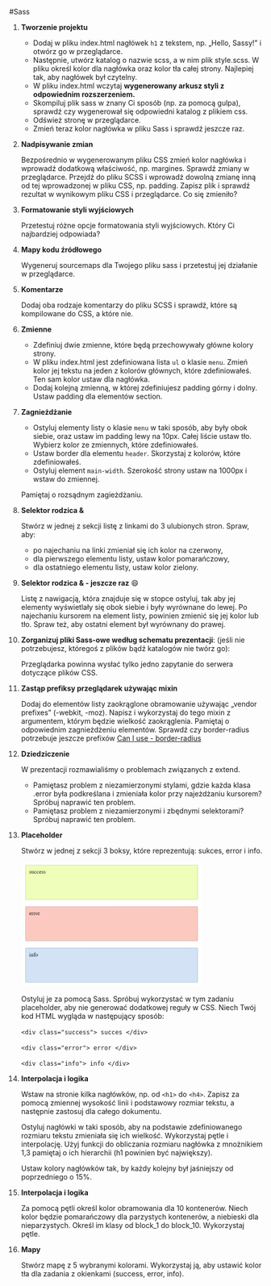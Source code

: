#Sass

1. **Tworzenie projektu**

	* Dodaj w pliku index.html nagłówek ```h1``` z tekstem, np.  „Hello, Sassy!” i otwórz go w przeglądarce.
	* Następnie, utwórz katalog o nazwie scss, a w nim plik style.scss.  W pliku określ kolor dla nagłówka oraz kolor tła całej strony. Najlepiej tak, aby nagłówek był czytelny.
	* W pliku index.html wczytaj **wygenerowany arkusz styli z odpowiednim rozszerzeniem.**
	* Skompiluj plik sass w znany Ci sposób (np. za pomocą gulpa), sprawdź czy wygenerował się odpowiedni katalog z plikiem css.
	* Odśwież stronę w przeglądarce.
	* Zmień teraz kolor nagłówka w pliku Sass i sprawdź jeszcze raz.

2. **Nadpisywanie zmian**

	Bezpośrednio w wygenerowanym pliku CSS zmień kolor nagłówka i wprowadź dodatkową właściwość, np. margines. Sprawdź zmiany w przeglądarce. Przejdź do pliku SCSS i wprowadź dowolną zmianę inną od tej wprowadzonej w pliku CSS, np. padding. Zapisz plik i sprawdź rezultat w wynikowym pliku CSS i przeglądarce. Co się zmieniło?

3. **Formatowanie styli wyjściowych**

	Przetestuj różne opcje formatowania styli wyjściowych. Który Ci najbardziej odpowiada?

4. **Mapy kodu źródłowego**

	Wygeneruj sourcemaps dla Twojego pliku sass i przetestuj jej działanie w przeglądarce.

5. **Komentarze**

	Dodaj oba rodzaje komentarzy do pliku SCSS i sprawdź, które są kompilowane do CSS, a które nie.

6. **Zmienne**

	* Zdefiniuj dwie zmienne, które będą przechowywały główne kolory strony.
	* W pliku index.html jest zdefiniowana lista ```ul``` o klasie ```menu```. Zmień kolor jej tekstu na jeden z kolorów głównych, które zdefiniowałeś. Ten sam kolor ustaw dla nagłówka.
	* Dodaj kolejną zmienną, w której zdefiniujesz padding górny i dolny. Ustaw padding dla elementów section.

7. **Zagnieżdżanie**

	* Ostyluj elementy listy o klasie ```menu``` w taki sposób, aby były obok siebie, oraz ustaw im padding lewy na 10px. Całej liście ustaw tło. Wybierz kolor ze zmiennych, które zdefiniowałeś.
	* Ustaw border dla elementu ```header```. Skorzystaj z kolorów, które zdefiniowałeś.
	* Ostyluj element ```main-width```. Szerokość strony ustaw na 1000px i wstaw do zmiennej.

	Pamiętaj o rozsądnym zagieżdżaniu.

8. **Selektor rodzica &**

	Stwórz w jednej z sekcji listę z linkami do 3 ulubionych stron. Spraw, aby:
	* po najechaniu na linki zmieniał się ich kolor na czerwony,
	* dla pierwszego elementu listy, ustaw kolor pomarańczowy,
	* dla ostatniego elementu listy, ustaw kolor zielony.

9. **Selektor rodzica & - jeszcze raz** :smile:

	Listę z nawigacją, która znajduje się w stopce ostyluj, tak aby jej elementy wyświetlały się obok siebie i były wyrównane do lewej.
	Po najechaniu kursorem na element listy, powinien zmienić się jej kolor lub tło. Spraw też, aby ostatni element był wyrównany do prawej.

10. **Zorganizuj pliki Sass-owe według schematu prezentacji**: (jeśli nie potrzebujesz, któregoś z plików bądź katalogów nie twórz go):

	Przeglądarka powinna wysłać tylko jedno zapytanie do serwera dotyczące plików CSS.

11. **Zastąp prefiksy przeglądarek używając mixin**

	Dodaj do elementów listy zaokrąglone obramowanie używając „vendor prefixes” (-webkit, -moz). Napisz i wykorzystaj do tego mixin z argumentem, którym będzie wielkość zaokrąglenia. Pamiętaj o odpowiednim zagnieżdżeniu elementów.
	Sprawdź czy border-radius potrzebuje jeszcze prefixów [Can I use - border-radius](http://caniuse.com/#search=border-radius)

12. **Dziedziczenie**

	W prezentacji rozmawialiśmy o problemach związanych z extend.
	* Pamiętasz problem z niezamierzonymi stylami, gdzie każda klasa .error była podkreślana i zmieniała kolor przy najeżdżaniu kursorem? Spróbuj naprawić ten problem.
	* Pamiętasz problem z niezamierzonymi i zbędnymi selektorami? Spróbuj naprawić ten problem.

13. **Placeholder**

	Stwórz w jednej z sekcji 3 boksy, które reprezentują: sukces, error i info.

	![Placeholder](images/placeholder.jpg)

	Ostyluj je za pomocą Sass. Spróbuj wykorzystać w tym zadaniu placeholder, aby nie generować dodatkowej reguły w CSS. Niech Twój kod HTML wygląda w następujący sposób:

	```<div class="success"> succes </div>```

	```<div class="error"> error </div>```

	```<div class="info"> info </div>```


14. **Interpolacja i logika**

	Wstaw na stronie kilka nagłówków, np. od ```<h1>``` do ```<h4>```. Zapisz za pomocą zmiennej wysokość linii i podstawowy rozmiar tekstu, a następnie zastosuj dla całego dokumentu.

	Ostyluj nagłówki w taki sposób, aby na podstawie zdefiniowanego rozmiaru tekstu zmieniała się ich wielkość. Wykorzystaj pętle i interpolację.
	Użyj funkcji do obliczania rozmiaru nagłówka z mnożnikiem 1,3 pamiętaj o ich hierarchii (h1 powinien być największy).

	Ustaw kolory nagłówków tak, by każdy kolejny był jaśniejszy od poprzedniego o 15%.


15. **Interpolacja i logika**

	Za pomocą pętli określ kolor obramowania dla 10 kontenerów. Niech kolor będzie pomarańczowy dla parzystych kontenerów, a niebieski dla nieparzystych.
	Określ im klasy od block_1 do block_10. Wykorzystaj pętle.

16. **Mapy**

	Stwórz mapę z 5 wybranymi kolorami. Wykorzystaj ją, aby ustawić kolor tła dla zadania z okienkami (success, error, info).

